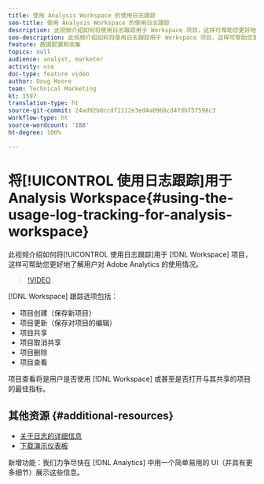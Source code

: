 ```yaml
---
title: 使用 Analysis Workspace 的使用日志跟踪
seo-title: 使用 Analysis Workspace 的使用日志跟踪
description: 此视频介绍如何将使用日志跟踪用于 Workspace 项目，这样可帮助您更好地了解用户对 Adobe Analytics 的使用情况。
seo-description: 此视频介绍如何将使用日志跟踪用于 Workspace 项目，这样可帮助您更好地了解用户对 Adobe Analytics 的使用情况。
feature: 数据配置和收集
topics: null
audience: analyst, marketer
activity: use
doc-type: feature video
author: Doug Moore
team: Technical Marketing
kt: 1597
translation-type: ht
source-git-commit: 24ad92b0ccdf1112e3ed4a0968cd47db757598c3
workflow-type: ht
source-wordcount: '188'
ht-degree: 100%

---
```



# 将[!UICONTROL 使用日志跟踪]用于 Analysis Workspace{#using-the-usage-log-tracking-for-analysis-workspace}

此视频介绍如何将[!UICONTROL 使用日志跟踪]用于 [!DNL Workspace] 项目，这样可帮助您更好地了解用户对 Adobe Analytics 的使用情况。

>[!VIDEO](https://video.tv.adobe.com/v/22922/?quality=12)

[!DNL Workspace] 跟踪选项包括：

* 项目创建（保存新项目）
* 项目更新（保存对项目的编辑）
* 项目共享
* 项目取消共享
* 项目删除
* 项目查看

项目查看将是用户是否使用 [!DNL Workspace] 或甚至是否打开与其共享的项目的最佳指标。

## 其他资源 {#additional-resources}

* [关于日志的详细信息](https://marketing.adobe.com/resources/help/zh_CN/reference/logs.html)
* [下载演示仪表板](https://adobe.ly/2ygP5ws)

新增功能：我们力争尽快在 [!DNL Analytics] 中用一个简单易用的 UI（并具有更多细节）展示这些信息。
